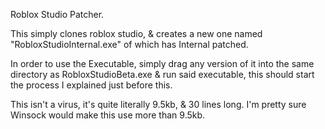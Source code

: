Roblox Studio Patcher.

This simply clones roblox studio, & creates a new one named "RobloxStudioInternal.exe" of which has Internal patched.

In order to use the Executable, simply drag any version of it into the same directory as RobloxStudioBeta.exe & run said executable, this should start the process I explained just before this.

This isn't a virus, it's quite literally 9.5kb, & 30 lines long.
I'm pretty sure Winsock would make this use more than 9.5kb.
